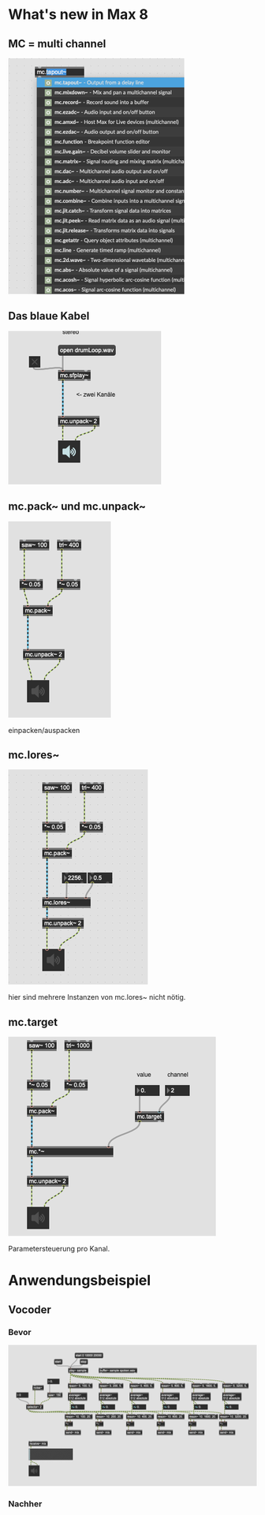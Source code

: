 # What's new in Max 8

 
## MC = multi channel

![](K1/mcobj.png)


## Das blaue Kabel

![](K1/mc1.png)

## mc.pack~ und mc.unpack~
 
![](K1/mc2.png)

einpacken/auspacken
 
## mc.lores~
 
![](K1/mc3.png)
 
 hier sind mehrere Instanzen von mc.lores~ nicht nötig.
 
## mc.target
 
![](K1/mc4.png)

Parametersteuerung pro Kanal.


# Anwendungsbeispiel

## Vocoder


### Bevor

![](K1/vocoder.png)

### Nachher